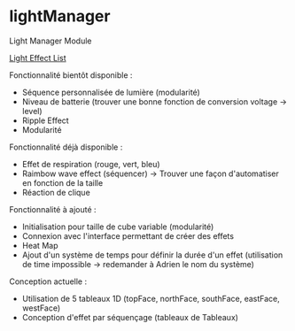 # lightManager
Light Manager Module

[Light Effect List](https://www.pc-100.com/mechanical-keyboard-features-parameters/back-light-effects-mechanical-keyboard/)

Fonctionnalité bientôt disponible :
- Séquence personnalisée de lumière (modularité)
- Niveau de batterie (trouver une bonne fonction de conversion voltage -> level)
- Ripple Effect
- Modularité

Fonctionnalité déjà disponible :
- Effet de respiration (rouge, vert, bleu)
- Raimbow wave effect (séquencer) -> Trouver une façon d'automatiser en fonction de la taille
- Réaction de clique

Fonctionnalité à ajouté :
- Initialisation pour taille de cube variable (modularité)
- Connexion avec l'interface permettant de créer des effets
- Heat Map
- Ajout d'un système de temps pour définir la durée d'un effet (utilisation de time impossible -> redemander à Adrien le nom du système)

Conception actuelle :
- Utilisation de 5 tableaux 1D (topFace, northFace, southFace, eastFace, westFace)
- Conception d'effet par séquençage (tableaux de Tableaux)
